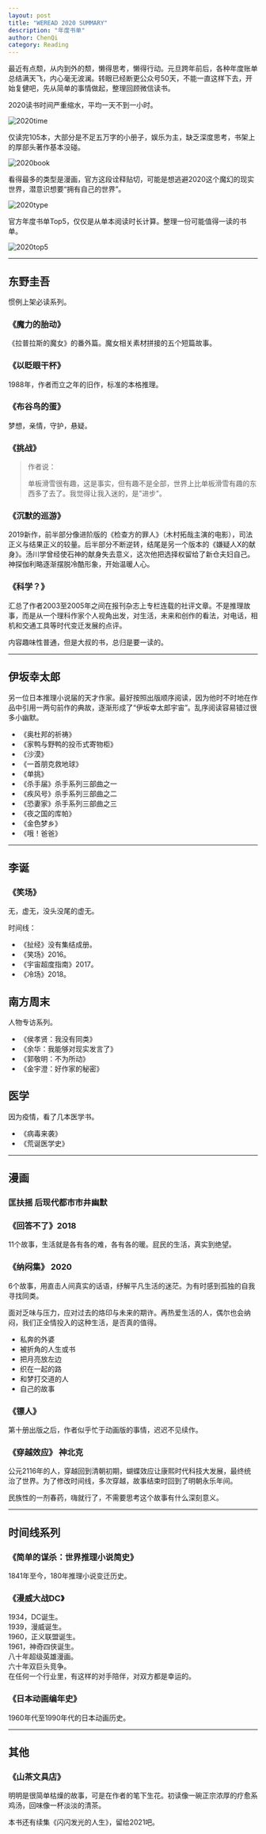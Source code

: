 ```yaml
---
layout: post
title: "WEREAD 2020 SUMMARY"
description: "年度书单"
author: ChenQi
category: Reading
---
```


最近有点颓，从内到外的颓，懒得思考，懒得行动。元旦跨年前后，各种年度账单总结满天飞，内心毫无波澜。转眼已经断更公众号50天，不能一直这样下去，开始复健吧，先从简单的事情做起，整理回顾微信读书。

2020读书时间严重缩水，平均一天不到一小时。

![2020time](../static/weread/2020time.jpg)

仅读完105本，大部分是不足五万字的小册子，娱乐为主，缺乏深度思考，书架上的厚部头著作基本没碰。

![2020book](../static/weread/2020book.jpg)

看得最多的类型是漫画，官方这段诠释贴切，可能是想逃避2020这个魔幻的现实世界，潜意识想要“拥有自己的世界”。

![2020type](../static/weread/2020type.jpg)

官方年度书单Top5，仅仅是从单本阅读时长计算。整理一份可能值得一读的书单。

![2020top5](../static/weread/2020top5.jpg)

----

## 东野圭吾

惯例上架必读系列。

### 《魔力的胎动》

《拉普拉斯的魔女》的番外篇。魔女相关素材拼接的五个短篇故事。

### 《以眨眼干杯》

1988年，作者而立之年的旧作，标准的本格推理。

### 《布谷鸟的蛋》

梦想，亲情，守护，悬疑。

### 《挑战》

> 作者说：
>
> 单板滑雪很有趣，这是事实，但有趣不是全部，世界上比单板滑雪有趣的东西多了去了。我觉得让我入迷的，是"进步"。

### 《沉默的巡游》

2019新作，前半部分像进阶版的《检查方的罪人》（木村拓哉主演的电影），司法正义与结果正义的较量。后半部分不断逆转，结尾是另一个版本的《嫌疑人X的献身》。汤川学曾经使石神的献身失去意义，这次他把选择权留给了新仓夫妇自己。神探伽利略逐渐摆脱冷酷形象，开始温暖人心。

### 《科学？》

汇总了作者2003至2005年之间在报刊杂志上专栏连载的社评文章。不是推理故事，而是从一个理科作家个人视角出发，对生活，未来和创作的看法，对电话，相机和交通工具等时代变迁发展的点评。

内容趣味性普通，但是大叔的书，总归是要一读的。

----

## 伊坂幸太郎

另一位日本推理小说届的天才作家。最好按照出版顺序阅读，因为他时不时地在作品中引用一两句前作的典故，逐渐形成了“伊坂幸太郎宇宙”。乱序阅读容易错过很多小幽默。

+ 《奥杜邦的祈祷》
+ 《家鸭与野鸭的投币式寄物柜》
+ 《沙漠》
+ 《一首朋克救地球》
+ 《单挑》
+ 《杀手届》杀手系列三部曲之一
+ 《疾风号》杀手系列三部曲之二
+ 《恐妻家》杀手系列三部曲之三
+ 《夜之国的库帕》
+ 《金色梦乡》
+ 《哦！爸爸》

----

## 李诞

### 《笑场》

无，虚无，没头没尾的虚无。

时间线：

+ 《扯经》没有集结成册。
+ 《笑场》2016。
+ 《宇宙超度指南》2017。
+ 《冷场》2018。

## 南方周末

人物专访系列。

+ 《侯孝贤：我没有同类》
+ 《余华：我能够对现实发言了》
+ 《郭敬明：不为所动》
+ 《金宇澄：好作家的秘密》

## 医学

因为疫情，看了几本医学书。

+ 《病毒来袭》
+ 《荒诞医学史》

----

## 漫画

### 匡扶摇 后现代都市市井幽默

### 《回答不了》2018

11个故事，生活就是各有各的难，各有各的暖。屁民的生活，真实到绝望。

### 《纳闷集》 2020

6个故事，用直击人间真实的话语，纾解平凡生活的迷茫。为有时感到孤独的自我寻找同类。

面对乏味与压力，应对过去的烙印与未来的期许。再热爱生活的人，偶尔也会纳闷，我们正全情投入的这种生活，是否真的值得。

+ 私奔的外婆
+ 被折角的人生或书
+ 把月亮放左边
+ 织在一起的路
+ 和梦打交道的人
+ 自己的故事

### 《镖人》

第十册出版之后，作者似乎忙于动画版的事情，迟迟不见续作。

### 《穿越效应》 神北克

公元2116年的人，穿越回到清朝初期，蝴蝶效应让康熙时代科技大发展，最终统治了世界。为了修改时间线，多次穿越，故事结束时回到了明朝永乐年间。

民族性的一剂春药，嗨就行了，不需要思考这个故事有什么深刻意义。

----

## 时间线系列

### 《简单的谋杀：世界推理小说简史》

1841年至今，180年推理小说变迁历史。

### 《漫威大战DC》

1934，DC诞生。  
1939，漫威诞生。  
1960，正义联盟诞生。  
1961，神奇四侠诞生。  
八十年超级英雄漫画。  
六十年双巨头竞争。  
在任何一个行业里，有这样的对手陪伴，对双方都是幸运的。

### 《日本动画编年史》

1960年代至1990年代的日本动画历史。

----

## 其他

### 《山茶文具店》

明明是很简单枯燥的故事，可是在作者的笔下生花。初读像一碗正宗浓厚的疗愈系鸡汤，回味像一杯淡淡的清茶。

本书还有续集《闪闪发光的人生》，留给2021吧。
